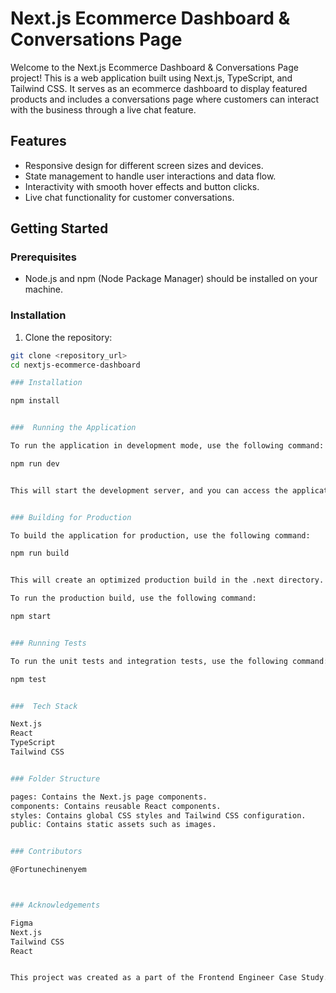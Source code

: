 # Next.js Ecommerce Dashboard & Conversations Page

Welcome to the Next.js Ecommerce Dashboard & Conversations Page project! This is a web application built using Next.js, TypeScript, and Tailwind CSS. It serves as an ecommerce dashboard to display featured products and includes a conversations page where customers can interact with the business through a live chat feature.

## Features

- Responsive design for different screen sizes and devices.
- State management to handle user interactions and data flow.
- Interactivity with smooth hover effects and button clicks.
- Live chat functionality for customer conversations.

## Getting Started

### Prerequisites

- Node.js and npm (Node Package Manager) should be installed on your machine.

### Installation

1. Clone the repository:

```bash
git clone <repository_url>
cd nextjs-ecommerce-dashboard

### Installation

npm install


###  Running the Application

To run the application in development mode, use the following command:

npm run dev


This will start the development server, and you can access the application at http://localhost:3000.


### Building for Production

To build the application for production, use the following command:

npm run build


This will create an optimized production build in the .next directory.

To run the production build, use the following command:

npm start


### Running Tests

To run the unit tests and integration tests, use the following command:

npm test


###  Tech Stack

Next.js
React
TypeScript
Tailwind CSS


### Folder Structure

pages: Contains the Next.js page components.
components: Contains reusable React components.
styles: Contains global CSS styles and Tailwind CSS configuration.
public: Contains static assets such as images.


### Contributors

@Fortunechinenyem



### Acknowledgements

Figma
Next.js
Tailwind CSS
React


This project was created as a part of the Frontend Engineer Case Study.





















```
